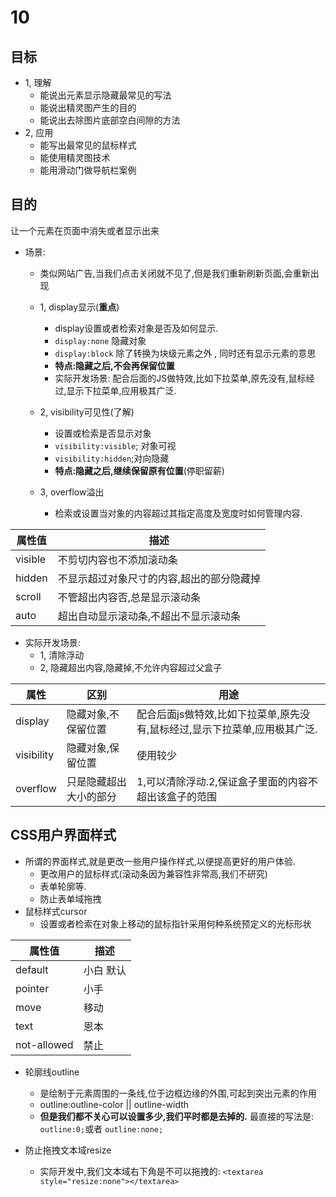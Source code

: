 # 10
## 目标
+ 1, 理解
    + 能说出元素显示隐藏最常见的写法
    + 能说出精灵图产生的目的
    + 能说出去除图片底部空白间隙的方法
+ 2, 应用
    + 能写出最常见的鼠标样式
    + 能使用精灵图技术
    + 能用滑动门做导航栏案例

## 目的
让一个元素在页面中消失或者显示出来
+ 场景:
    + 类似网站广告,当我们点击关闭就不见了,但是我们重新刷新页面,会重新出现
    + 1, display显示(**重点**)
        + display设置或者检索对象是否及如何显示.
        + `display:none` 隐藏对象
        + `display:block` 除了转换为块级元素之外 , 同时还有显示元素的意思
        + **特点:隐藏之后,不会再保留位置**
        + 实际开发场景: 配合后面的JS做特效,比如下拉菜单,原先没有,鼠标经过,显示下拉菜单,应用极其广泛.

    + 2, visibility可见性(了解)
        + 设置或检索是否显示对象
        + `visibility:visible`; 对象可视
        + `visibility:hidden`;对向隐藏
        + **特点:隐藏之后,继续保留原有位置**(停职留薪)

    + 3, overflow溢出
        + 检索或设置当对象的内容超过其指定高度及宽度时如何管理内容.

|属性值|描述|
|-|-|
|visible|不剪切内容也不添加滚动条|
|hidden|不显示超过对象尺寸的内容,超出的部分隐藏掉|
|scroll|不管超出内容否,总是显示滚动条|
|auto|超出自动显示滚动条,不超出不显示滚动条|

+ 实际开发场景:
    + 1, 清除浮动
    + 2, 隐藏超出内容,隐藏掉,不允许内容超过父盒子

|属性|区别|用途|
|-|-|-|
|display|隐藏对象,不保留位置|配合后面js做特效,比如下拉菜单,原先没有,鼠标经过,显示下拉菜单,应用极其广泛.|
|visibility|隐藏对象,保留位置|使用较少|
|overflow|只是隐藏超出大小的部分|1,可以清除浮动.2,保证盒子里面的内容不超出该盒子的范围|


## CSS用户界面样式
+ 所谓的界面样式,就是更改一些用户操作样式,以便提高更好的用户体验.
    + 更改用户的鼠标样式(滚动条因为兼容性非常高,我们不研究)
    + 表单轮廓等.
    + 防止表单域拖拽
+ 鼠标样式cursor
    + 设置或者检索在对象上移动的鼠标指针采用何种系统预定义的光标形状

|属性值|描述|
|-|-|
|default|小白 默认|
|pointer|小手|
|move|移动|
|text|恩本
|not-allowed|禁止|

+ 轮廓线outline
    + 是绘制于元素周围的一条线,位于边框边缘的外围,可起到突出元素的作用
    + outline:outline-color || outline-width
    + **但是我们都不关心可以设置多少,我们平时都是去掉的.**
    最直接的写法是: `outline:0;`或者 `outline:none;`

+ 防止拖拽文本域resize
    + 实际开发中,我们文本域右下角是不可以拖拽的:
        `<textarea style="resize:none"></textarea>`
